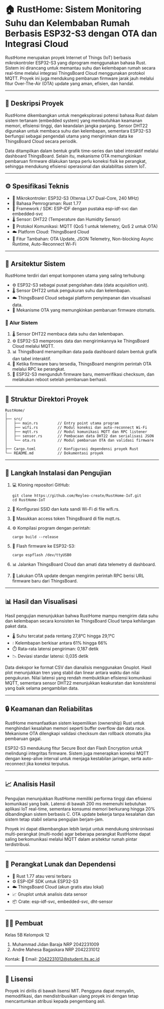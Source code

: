 
# 🏠 RustHome: Sistem Monitoring Suhu dan Kelembaban Rumah Berbasis ESP32-S3 dengan OTA dan Integrasi Cloud 

RustHome merupakan proyek Internet of Things (IoT) berbasis mikrokontroler ESP32-S3 yang diprogram menggunakan bahasa Rust. Sistem ini dirancang untuk memantau suhu dan kelembapan rumah secara real-time melalui integrasi ThingsBoard Cloud menggunakan protokol MQTT. Proyek ini juga mendukung pembaruan firmware jarak jauh melalui fitur Over-The-Air (OTA) update yang aman, efisien, dan handal.

---

## 🧾 Deskripsi Proyek

RustHome dikembangkan untuk mengeksplorasi potensi bahasa Rust dalam sistem tertanam (embedded system) yang membutuhkan keamanan memori, efisiensi tinggi, dan keandalan jangka panjang. Sensor DHT22 digunakan untuk membaca suhu dan kelembapan, sementara ESP32-S3 berfungsi sebagai pengendali utama yang mengirimkan data ke ThingsBoard Cloud secara periodik.

Data ditampilkan dalam bentuk grafik time-series dan tabel interaktif melalui dashboard ThingsBoard. Selain itu, mekanisme OTA memungkinkan pembaruan firmware dilakukan tanpa perlu koneksi fisik ke perangkat, sehingga mendukung efisiensi operasional dan skalabilitas sistem IoT.

---

## ⚙️ Spesifikasi Teknis

* 🧠 Mikrokontroler: ESP32-S3 (Xtensa LX7 Dual-Core, 240 MHz)
* 🦀 Bahasa Pemrograman: Rust 1.77
* 🧩 Framework / SDK: ESP-IDF dengan pustaka esp-idf-svc dan embedded-svc
* 🌡️ Sensor: DHT22 (Temperature dan Humidity Sensor)
* 📡 Protokol Komunikasi: MQTT (QoS 1 untuk telemetry, QoS 2 untuk OTA)
* ☁️ Platform Cloud: ThingsBoard Cloud
* 🔁 Fitur Tambahan: OTA Update, JSON Telemetry, Non-blocking Async Runtime, Auto-Reconnect Wi-Fi

---

## 🧠 Arsitektur Sistem

RustHome terdiri dari empat komponen utama yang saling terhubung:

* ⚙️ ESP32-S3 sebagai pusat pengolahan data (data acquisition unit).
* 🌡️ Sensor DHT22 untuk pengukuran suhu dan kelembapan.
* ☁️ ThingsBoard Cloud sebagai platform penyimpanan dan visualisasi data.
* 🔄 Mekanisme OTA yang memungkinkan pembaruan firmware otomatis.

### 🔧 Alur Sistem

1. 🌡️ Sensor DHT22 membaca data suhu dan kelembapan.
2. ⚙️ ESP32-S3 memproses data dan mengirimkannya ke ThingsBoard Cloud melalui MQTT.
3. 📊 ThingsBoard menampilkan data pada dashboard dalam bentuk grafik dan tabel interaktif.
4. 🔁 Ketika firmware baru tersedia, ThingsBoard mengirim perintah OTA melalui RPC ke perangkat.
5. 💾 ESP32-S3 mengunduh firmware baru, memverifikasi checksum, dan melakukan reboot setelah pembaruan berhasil.

---

## 📁 Struktur Direktori Proyek

```
RustHome/
│
├── src/
│   ├── main.rs         // Entry point utama program
│   ├── wifi.rs         // Modul koneksi dan auto-reconnect Wi-Fi
│   ├── mqtt.rs         // Modul komunikasi MQTT dan RPC listener
│   ├── sensor.rs       // Pembacaan data DHT22 dan serialisasi JSON
│   └── ota.rs          // Modul pembaruan OTA dan validasi firmware
│
├── Cargo.toml          // Konfigurasi dependensi proyek Rust
└── README.md           // Dokumentasi proyek
```

---

## 🧩 Langkah Instalasi dan Pengujian

1. 💻 Kloning repositori GitHub:

   ```
   git clone https://github.com/Reyleo-create/RustHome-IoT.git
   cd RustHome-IoT
   ```

2. 📶 Konfigurasi SSID dan kata sandi Wi-Fi di file wifi.rs.

3. 🔑 Masukkan access token ThingsBoard di file mqtt.rs.

4. ⚙️ Kompilasi program dengan perintah:

   ```
   cargo build --release
   ```

5. 🔌 Flash firmware ke ESP32-S3:

   ```
   cargo espflash /dev/ttyUSB0
   ```

6. 📊 Jalankan ThingsBoard Cloud dan amati data telemetry di dashboard.

7. 🔄 Lakukan OTA update dengan mengirim perintah RPC berisi URL firmware baru dari ThingsBoard.

---

## 📊 Hasil dan Visualisasi

Hasil pengujian menunjukkan bahwa RustHome mampu mengirim data suhu dan kelembapan secara konsisten ke ThingsBoard Cloud tanpa kehilangan paket data.

* 🌡️ Suhu tercatat pada rentang 27,8°C hingga 29,1°C
* 💧 Kelembapan berkisar antara 61% hingga 66%
* ⏱️ Rata-rata latensi pengiriman: 0,187 detik
* 📉 Deviasi standar latensi: 0,035 detik

Data diekspor ke format CSV dan dianalisis menggunakan Gnuplot. Hasil plot menunjukkan tren yang stabil dan linear antara waktu dan nilai pengukuran. Nilai latensi yang rendah membuktikan efisiensi komunikasi MQTT, sementara sensor DHT22 menunjukkan keakuratan dan konsistensi yang baik selama pengambilan data.

---

## 🔒 Keamanan dan Reliabilitas

RustHome memanfaatkan sistem kepemilikan (ownership) Rust untuk menghindari kesalahan memori seperti buffer overflow dan data race. Mekanisme OTA dilengkapi validasi checksum dan rollback otomatis jika pembaruan gagal.

ESP32-S3 mendukung fitur Secure Boot dan Flash Encryption untuk melindungi integritas firmware. Sistem juga menerapkan koneksi MQTT dengan keep-alive interval untuk menjaga kestabilan jaringan, serta auto-reconnect jika koneksi terputus.

---

## 📈 Analisis Hasil

Pengujian menunjukkan RustHome memiliki performa tinggi dan efisiensi komunikasi yang baik. Latensi di bawah 200 ms memenuhi kebutuhan aplikasi IoT real-time, sementara konsumsi memori berkurang hingga 20% dibandingkan sistem berbasis C. OTA update bekerja tanpa kesalahan dan sistem tetap stabil selama pengujian berjam-jam.

Proyek ini dapat dikembangkan lebih lanjut untuk mendukung sinkronisasi multi-perangkat (multi-node) agar beberapa perangkat RustHome dapat saling berkomunikasi melalui MQTT dalam arsitektur rumah pintar terdistribusi.

---

## 🧰 Perangkat Lunak dan Dependensi

* 🦀 Rust 1.77 atau versi terbaru
* ⚙️ ESP-IDF SDK untuk ESP32-S3
* ☁️ ThingsBoard Cloud (akun gratis atau lokal)
* 📈 Gnuplot untuk analisis data sensor
* 📦 Crate: esp-idf-svc, embedded-svc, dht-sensor

---

## 👨‍💻 Pembuat

Kelas 5B Kelompok 12
1. Muhammad Jidan Baraja NRP 2042231009
2. Andre Mahesa Bagaskara NRP 2042231012

Kontak:
📧 Email: 2042231012@student.its.ac.id

---

## 📜 Lisensi

Proyek ini dirilis di bawah lisensi MIT. Pengguna dapat menyalin, memodifikasi, dan mendistribusikan ulang proyek ini dengan tetap mencantumkan atribusi kepada pengembang asli.
